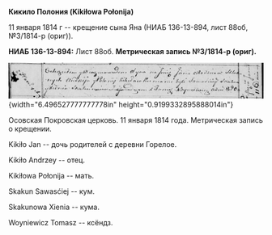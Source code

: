 **Кикило Полония (Kikiłowa Połonija)**

11 января 1814 г -- крещение сына Яна (НИАБ 136-13-894, лист 88об,
№3/1814-р (ориг)).

**НИАБ 136-13-894:** Лист 88об. **Метрическая запись №3/1814-р (ориг).**

![](./media/9be477d2ceff4792e63facc95e764f0a9525025a.png){width="6.496527777777778in"
height="0.9199332895888014in"}

Осовская Покровская церковь. 11 января 1814 года. Метрическая запись о
крещении.

Kikiło Jan -- дочь родителей с деревни Горелое.

Kikiło Andrzey -- отец.

Kikiłowa Połonija -- мать.

Skakun Sawasćiej -- кум.

Skakunowa Xienia -- кума.

Woyniewicz Tomasz -- ксёндз.
